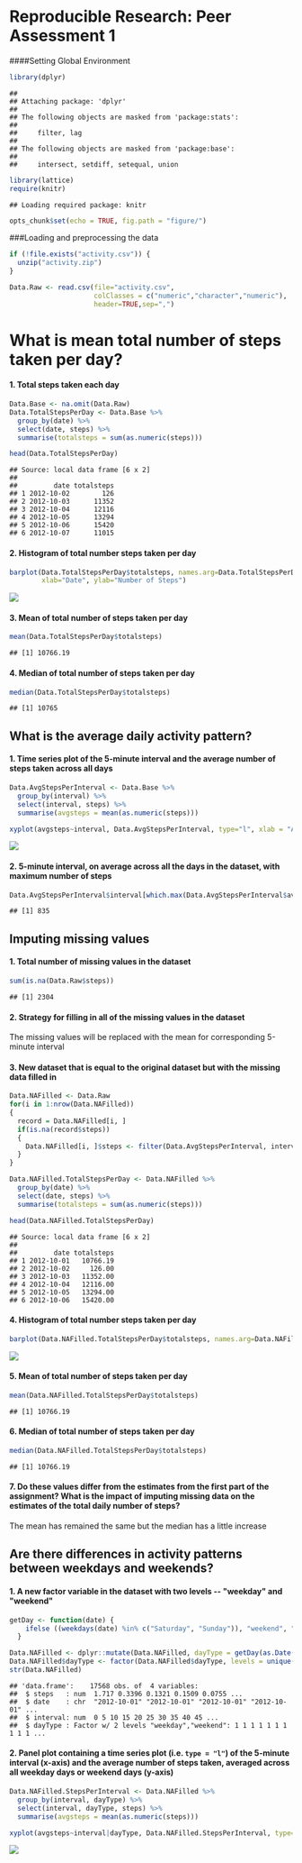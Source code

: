 # Reproducible Research: Peer Assessment 1

####Setting Global Environment

```r
library(dplyr)
```

```
## 
## Attaching package: 'dplyr'
## 
## The following objects are masked from 'package:stats':
## 
##     filter, lag
## 
## The following objects are masked from 'package:base':
## 
##     intersect, setdiff, setequal, union
```

```r
library(lattice)
require(knitr)
```

```
## Loading required package: knitr
```

```r
opts_chunk$set(echo = TRUE, fig.path = "figure/")
```

###Loading and preprocessing the data

```r
if (!file.exists("activity.csv")) {
  unzip("activity.zip")
}

Data.Raw <- read.csv(file="activity.csv",
                     colClasses = c("numeric","character","numeric"),
                     header=TRUE,sep=",")
```

# What is mean total number of steps taken per day?

#### 1. Total steps taken each day

```r
Data.Base <- na.omit(Data.Raw)
Data.TotalStepsPerDay <- Data.Base %>% 
  group_by(date) %>%
  select(date, steps) %>%
  summarise(totalsteps = sum(as.numeric(steps)))

head(Data.TotalStepsPerDay)
```

```
## Source: local data frame [6 x 2]
## 
##         date totalsteps
## 1 2012-10-02        126
## 2 2012-10-03      11352
## 3 2012-10-04      12116
## 4 2012-10-05      13294
## 5 2012-10-06      15420
## 6 2012-10-07      11015
```

#### 2. Histogram of total number steps taken per day

```r
barplot(Data.TotalStepsPerDay$totalsteps, names.arg=Data.TotalStepsPerDay$date, ylim=c(0, 25000), 
        xlab="Date", ylab="Number of Steps")
```

![](figure/unnamed-chunk-3-1.png) 

#### 3. Mean of total number of steps taken per day

```r
mean(Data.TotalStepsPerDay$totalsteps)
```

```
## [1] 10766.19
```

#### 4. Median of total number of steps taken per day

```r
median(Data.TotalStepsPerDay$totalsteps)
```

```
## [1] 10765
```


## What is the average daily activity pattern?

#### 1. Time series plot of the 5-minute interval and the average number of steps taken across all days 

```r
Data.AvgStepsPerInterval <- Data.Base %>% 
  group_by(interval) %>%
  select(interval, steps) %>%
  summarise(avgsteps = mean(as.numeric(steps)))

xyplot(avgsteps~interval, Data.AvgStepsPerInterval, type="l", xlab = "Average Steps", ylab ="Intervals")
```

![](figure/unnamed-chunk-6-1.png) 

#### 2. 5-minute interval, on average across all the days in the dataset, with maximum number of steps

```r
Data.AvgStepsPerInterval$interval[which.max(Data.AvgStepsPerInterval$avgsteps)]
```

```
## [1] 835
```

## Imputing missing values

#### 1. Total number of missing values in the dataset

```r
sum(is.na(Data.Raw$steps))
```

```
## [1] 2304
```

#### 2. Strategy for filling in all of the missing values in the dataset
The missing values will be replaced with the mean for corresponding 5-minute interval

#### 3. New dataset that is equal to the original dataset but with the missing data filled in

```r
Data.NAFilled <- Data.Raw
for(i in 1:nrow(Data.NAFilled))
{
  record = Data.NAFilled[i, ]
  if(is.na(record$steps))
  {
    Data.NAFilled[i, ]$steps <- filter(Data.AvgStepsPerInterval, interval == record$interval)$avgsteps
  }
}
```


```r
Data.NAFilled.TotalStepsPerDay <- Data.NAFilled %>% 
  group_by(date) %>%
  select(date, steps) %>%
  summarise(totalsteps = sum(as.numeric(steps)))

head(Data.NAFilled.TotalStepsPerDay)
```

```
## Source: local data frame [6 x 2]
## 
##         date totalsteps
## 1 2012-10-01   10766.19
## 2 2012-10-02     126.00
## 3 2012-10-03   11352.00
## 4 2012-10-04   12116.00
## 5 2012-10-05   13294.00
## 6 2012-10-06   15420.00
```

#### 4. Histogram of total number steps taken per day

```r
barplot(Data.NAFilled.TotalStepsPerDay$totalsteps, names.arg=Data.NAFilled.TotalStepsPerDay$date, ylim=c(0, 25000), xlab="Date", ylab="Number of Steps")
```

![](figure/unnamed-chunk-11-1.png) 

#### 5. Mean of total number of steps taken per day

```r
mean(Data.NAFilled.TotalStepsPerDay$totalsteps)
```

```
## [1] 10766.19
```

#### 6. Median of total number of steps taken per day

```r
median(Data.NAFilled.TotalStepsPerDay$totalsteps)
```

```
## [1] 10766.19
```

#### 7. Do these values differ from the estimates from the first part of the assignment? What is the impact of imputing missing data on the estimates of the total daily number of steps?
The mean has remained the same but the median has a little increase

## Are there differences in activity patterns between weekdays and weekends?

#### 1. A new factor variable in the dataset with two levels -- "weekday" and "weekend"

```r
getDay <- function(date) {
    ifelse ((weekdays(date) %in% c("Saturday", "Sunday")), "weekend", "weekday")
  }

Data.NAFilled <- dplyr::mutate(Data.NAFilled, dayType = getDay(as.Date(date)))
Data.NAFilled$dayType <- factor(Data.NAFilled$dayType, levels = unique(Data.NAFilled$dayType))
str(Data.NAFilled)
```

```
## 'data.frame':	17568 obs. of  4 variables:
##  $ steps   : num  1.717 0.3396 0.1321 0.1509 0.0755 ...
##  $ date    : chr  "2012-10-01" "2012-10-01" "2012-10-01" "2012-10-01" ...
##  $ interval: num  0 5 10 15 20 25 30 35 40 45 ...
##  $ dayType : Factor w/ 2 levels "weekday","weekend": 1 1 1 1 1 1 1 1 1 1 ...
```

#### 2. Panel plot containing a time series plot (i.e. `type = "l"`) of the 5-minute interval (x-axis) and the average number of steps taken, averaged across all weekday days or weekend days (y-axis)


```r
Data.NAFilled.StepsPerInterval <- Data.NAFilled %>% 
  group_by(interval, dayType) %>%
  select(interval, dayType, steps) %>%
  summarise(avgsteps = mean(as.numeric(steps)))

xyplot(avgsteps~interval|dayType, Data.NAFilled.StepsPerInterval, type="l", xlab = "Interval", ylab = "Number of Steps", layout = c(1, 2))
```

![](figure/unnamed-chunk-15-1.png) 
